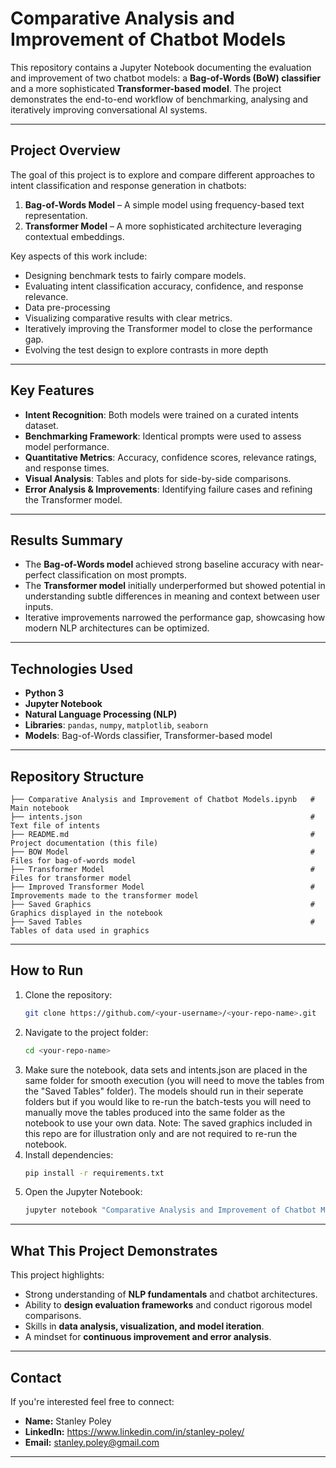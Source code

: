 # Comparative Analysis and Improvement of Chatbot Models

This repository contains a Jupyter Notebook documenting the evaluation and improvement of two chatbot models: a **Bag-of-Words (BoW) classifier** and a more sophisticated **Transformer-based model**. The project demonstrates the end-to-end workflow of benchmarking, analysing and iteratively improving conversational AI systems.

---

## Project Overview
The goal of this project is to explore and compare different approaches to intent classification and response generation in chatbots:

1. **Bag-of-Words Model** – A simple model using frequency-based text representation.
2. **Transformer Model** – A more sophisticated architecture leveraging contextual embeddings.

Key aspects of this work include:
- Designing benchmark tests to fairly compare models.
- Evaluating intent classification accuracy, confidence, and response relevance.
- Data pre-processing
- Visualizing comparative results with clear metrics.
- Iteratively improving the Transformer model to close the performance gap.
- Evolving the test design to explore contrasts in more depth

---

## Key Features
- **Intent Recognition**: Both models were trained on a curated intents dataset.
- **Benchmarking Framework**: Identical prompts were used to assess model performance.
- **Quantitative Metrics**: Accuracy, confidence scores, relevance ratings, and response times.
- **Visual Analysis**: Tables and plots for side-by-side comparisons.
- **Error Analysis & Improvements**: Identifying failure cases and refining the Transformer model.

---

## Results Summary
- The **Bag-of-Words model** achieved strong baseline accuracy with near-perfect classification on most prompts.
- The **Transformer model** initially underperformed but showed potential in understanding subtle differences in meaning and context between user inputs.
- Iterative improvements narrowed the performance gap, showcasing how modern NLP architectures can be optimized.

---

## Technologies Used
- **Python 3**
- **Jupyter Notebook**
- **Natural Language Processing (NLP)**
- **Libraries**: `pandas`, `numpy`, `matplotlib`, `seaborn`
- **Models**: Bag-of-Words classifier, Transformer-based model

---

## Repository Structure
```
├── Comparative Analysis and Improvement of Chatbot Models.ipynb   # Main notebook
├── intents.json                                                   # Text file of intents
├── README.md                                                      # Project documentation (this file)
├── BOW Model                                                      # Files for bag-of-words model
├── Transformer Model                                              # Files for transformer model
├── Improved Transformer Model                                     # Improvements made to the transformer model
├── Saved Graphics                                                 # Graphics displayed in the notebook
├── Saved Tables                                                   # Tables of data used in graphics
```

---

## How to Run
1. Clone the repository:
   ```bash
   git clone https://github.com/<your-username>/<your-repo-name>.git
   ```
2. Navigate to the project folder:
   ```bash
   cd <your-repo-name>
   ```
4. Make sure the notebook, data sets and intents.json are placed in the same folder for smooth execution (you will need to move the tables from the "Saved Tables" folder). The models should run in their seperate folders but if you would like to re-run the batch-tests you will need to manually move the tables produced into the same folder as the notebook to use        your own data. Note: The saved graphics included in this repo are for illustration only and are not required to re-run the notebook.
5. Install dependencies:
   ```bash
   pip install -r requirements.txt
   ```
6. Open the Jupyter Notebook:
   ```bash
   jupyter notebook "Comparative Analysis and Improvement of Chatbot Models.ipynb"
   ```

---

## What This Project Demonstrates
This project highlights:
- Strong understanding of **NLP fundamentals** and chatbot architectures.
- Ability to **design evaluation frameworks** and conduct rigorous model comparisons.
- Skills in **data analysis, visualization, and model iteration**.
- A mindset for **continuous improvement and error analysis**.

---

## Contact
If you're interested feel free to connect:

- **Name:** Stanley Poley
- **LinkedIn:** https://www.linkedin.com/in/stanley-poley/
- **Email:** stanley.poley@gmail.com

---

